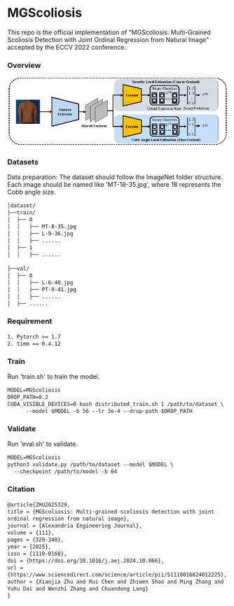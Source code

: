 # MGScoliosis
This repo is the official implementation of "MGScoliosis: Multi-Grained Scoliosis Detection with Joint Ordinal Regression from Natural Image" accepted by the ECCV 2022 conference.


### Overview
<img src="figures/model(b).png"/>

### Datasets
Data preparation: The dataset should follow the ImageNet folder structure. Each image should be named like 'MT-18-35.jpg', where 18 represents the Cobb angle size.

```
│dataset/
├──train/
│  ├── 0
│  │   ├── MT-8-35.jpg
│  │   ├── L-9-36.jpg
│  │   ├── ......
│  ├── 1
│  │   ├── ......

├──val/
│  ├── 0
│  │   ├── L-6-40.jpg
│  │   ├── PT-9-41.jpg
│  │   ├── ......
│  ├── ......
```
### Requirement
```
1. Pytorch >= 1.7
2. timm == 0.4.12
```

### Train
Run 'train.sh' to train the model.
```
MODEL=MGScoliosis 
DROP_PATH=0.2 
CUDA_VISIBLE_DEVICES=0 bash distributed_train.sh 1 /path/to/dataset \
	  --model $MODEL -b 56 --lr 3e-4 --drop-path $DROP_PATH
```

### Validate
Run 'eval.sh' to validate.
```
MODEL=MGScoliosis 
python3 validate.py /path/to/dataset --model $MODEL \
  --checkpoint /path/to/model -b 64
```

### Citation
```
@article{ZHU2025329,
title = {MGScoliosis: Multi-grained scoliosis detection with joint ordinal regression from natural image},
journal = {Alexandria Engineering Journal},
volume = {111},
pages = {329-340},
year = {2025},
issn = {1110-0168},
doi = {https://doi.org/10.1016/j.aej.2024.10.066},
url = {https://www.sciencedirect.com/science/article/pii/S1110016824012225},
author = {Xiaojia Zhu and Rui Chen and Zhiwen Shao and Ming Zhang and Yuhu Dai and Wenzhi Zhang and Chuandong Lang}
}
```
